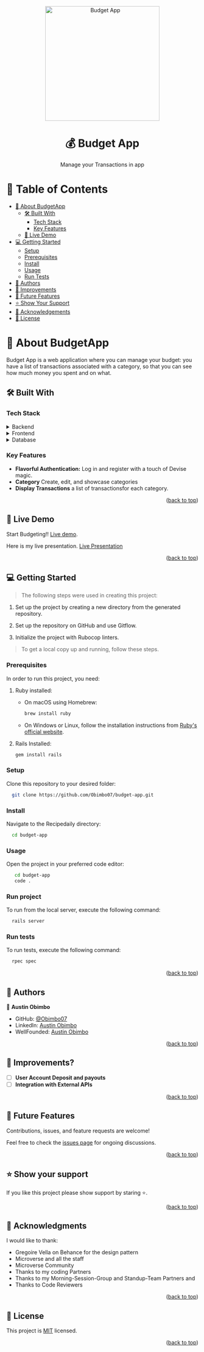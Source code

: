 <a name="readme-top"></a>

<div align="center">

  <img src="splash.gif" alt="Budget App" width="300"  height="auto" />
  <br/>

  <h1><b>💰 Budget App</b></h1>

  <p>Manage your Transactions in app</p>

</div>

# 📗 Table of Contents

- [📖 About BudgetApp](#about-budget-app)
  - [🛠 Built With](#built-with)
    - [Tech Stack](#tech-stack)
    - [Key Features](#key-features)
  - [🚀 Live Demo](#live-demo)
- [💻 Getting Started](#getting-started)
  - [Setup](#setup)
  - [Prerequisites](#prerequisites)
  - [Install](#install)
  - [Usage](#usage)
  - [Run Tests](#run-tests)
- [👥 Authors](#authors)
- [🔮 Improvements](#improvements)
- [🤝 Future Features](#future-features)
- [⭐️ Show Your Support](#show-your-support)
- [🙏 Acknowledgements](#acknowledgements)
- [📝 License](#license)

<!-- ABOUT RECIPE DAILY -->

# 📖 About BudgetApp <a name="about-budget-app"></a>

Budget App is a web application where you can manage your budget: you have a list of transactions associated with a category, so that you can see how much money you spent and on what.

## 🛠 Built With <a name="built-with"></a>

### Tech Stack <a name="tech-stack"></a>

<details>
  <summary>Backend</summary>
  <ul>
    <li><a href="https://rubyonrails.org/">Ruby on Rails</a></li>
  </ul>
</details>

<details>
  <summary>Frontend</summary>
  <ul>
    <li><a href="https://getbootstrap.com/">Bootstrap</a></li>
  </ul>
</details>

<details>
  <summary>Database</summary>
  <ul>
    <li><a href="https://www.postgresql.org/">PostgreSQL</a></li>
  </ul>
</details>

### Key Features <a name="key-features"></a>

- **Flavorful Authentication:** Log in and register with a touch of Devise magic.
- **Category** Create, edit, and showcase categories 
- **Display Transactions** a list of transactionsfor each category. 
<p align="right">(<a href="#readme-top">back to top</a>)</p>

<!-- LIVE DEMO -->

## 🚀 Live Demo <a name="live-demo"></a>

Start Budgeting!! [Live demo](https://budget-app-m9id.onrender.com/).

Here is my live presentation. [Live Presentation](https://drive.google.com/file/d/1aInYpdxstl__zIR10I3LR2UBQA1fU3XH/view?usp=sharing)

<p align="right">(<a href="#readme-top">back to top</a>)</p>

<!-- GETTING STARTED -->

## 💻 Getting Started <a name="getting-started"></a>

> The following steps were used in creating this project:

1. Set up the project by creating a new directory from the generated repository.

2. Set up the repository on GitHub and use Gitflow.

3. Initialize the project with Rubocop linters.

> To get a local copy up and running, follow these steps.

### Prerequisites

In order to run this project, you need:

1. Ruby installed:
   - On macOS using Homebrew:

     ```sh
     brew install ruby
     ```

   - On Windows or Linux, follow the installation instructions from [Ruby's official website](https://www.ruby-lang.org/en/documentation/installation/).

2. Rails Installed:

   ```sh
   gem install rails
   ```

### Setup

Clone this repository to your desired folder:
```sh
  git clone https://github.com/Obimbo07/budget-app.git
```

### Install

Navigate to the Recipedaily directory:

```sh
  cd budget-app
```

### Usage

Open the project in your preferred code editor:
```sh
   cd budget-app
   code .
```

### Run project

To run from the local server, execute the following command:

```sh
  rails server
```
### Run tests

To run tests, execute the following command:

```sh
  rpec spec
```

<p align="right">(<a href="#readme-top">back to top</a>)</p>


## 👥 Authors <a name="authors"></a>

👤 **Austin Obimbo**

- GitHub: [@Obimbo07](https://github.com/Obimbo07/)
- LinkedIn: [Austin Obimbo](https://www.linkedin.com/in/austin-obimbo/)
- WellFounded: [Austin Obimbo](https://wellfound.com/u/austin-obimbo)

<p align="right">(<a href="#readme-top">back to top</a>)</p>


## 🔮 Improvements? <a name="improvements"></a>

- [ ] **User Account Deposit and payouts**
- [ ] **Integration with External APIs**

<p align="right">(<a href="#readme-top">back to top</a>)</p>


## 🤝 Future Features <a name="future-features"></a>

Contributions, issues, and feature requests are welcome!


Feel free to check the [issues page](../../issues/) for ongoing discussions.

<p align="right">(<a href="#readme-top">back to top</a>)</p>

<!-- SUPPORT -->

## ⭐️ Show your support <a name="show-your-support"></a>

If you like this project please show support by staring ⭐️.

<p align="right">(<a href="#readme-top">back to top</a>)</p>

<!-- ACKNOWLEDGEMENTS FOR -->

## 🙏 Acknowledgments <a name="acknowledgements"></a>

I would like to thank:

- Gregoire Vella on Behance for the design pattern
- Microverse and all the staff
- Microverse Community
- Thanks to my coding Partners
- Thanks to my Morning-Session-Group and Standup-Team Partners and
- Thanks to Code Reviewers


<p align="right">(<a href="#readme-top">back to top</a>)</p>

<!-- LICENSE -->

## 📝 License <a name="license"></a>

This project is [MIT](/LICENSE) licensed.

<p align="right">(<a href="#readme-top">back to top</a>)</p>
